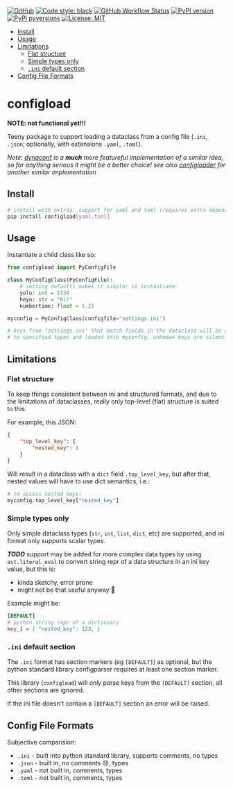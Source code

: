 [![GitHub](https://img.shields.io/badge/GitHub-noahp/configload-8da0cb?style=for-the-badge&logo=github)](https://github.com/noahp/configload)
[![Code style:
black](https://img.shields.io/badge/code%20style-black-000000.svg?style=for-the-badge)](https://github.com/ambv/black)
[![GitHub Workflow
Status](https://img.shields.io/github/workflow/status/noahp/configload/main-ci?style=for-the-badge)](https://github.com/noahp/configload/actions)
[![PyPI
version](https://img.shields.io/pypi/v/configload.svg?style=for-the-badge)](https://pypi.org/project/configload/)
[![PyPI
pyversions](https://img.shields.io/pypi/pyversions/configload.svg?style=for-the-badge)](https://pypi.python.org/pypi/configload/)
[![License:
MIT](https://img.shields.io/badge/License-MIT-brightgreen.svg?style=for-the-badge)](https://opensource.org/licenses/MIT)

- [Install](#install)
- [Usage](#usage)
- [Limitations](#limitations)
  - [Flat structure](#flat-structure)
  - [Simple types only](#simple-types-only)
  - [`.ini` default section](#ini-default-section)
- [Config File Formats](#config-file-formats)

<!-- omit in toc -->
# configload

**NOTE: not functional yet!!!**

Teeny package to support loading a dataclass from a config file (`.ini`,
`.json`; optionally, with extensions `.yaml`, `.toml`).

_Note: [dynaconf](https://github.com/rochacbruno/dynaconf) is a **much** more
featureful implementation of a similar idea, so for anything serious it might be
a better choice! see also [configloader](https://pypi.org/project/configloader/)
for another similar implementation_

## Install

```bash
# install with extras: support for yaml and toml (requires extra dependencies)
pip install configload[yaml,toml]
```

## Usage

Instantiate a child class like so:

```python
from configload import PyConfigFile

class MyConfigClass(PyConfigFile):
    # setting defaults makes it simpler to instantiate
    yolo: int = 1234
    heyo: str = "hi!"
    numbertime: float = 1.23

myconfig = MyConfigClass(configfile="settings.ini")

# keys from "settings.ini" that match fields in the dataclass will be converted
# to specified types and loaded into myconfig. unknown keys are silently skipped
```

## Limitations

### Flat structure

To keep things consistent between ini and structured formats, and due to the
limitations of dataclasses, really only top-level (flat) structure is suited to
this.

For example, this JSON:

```json
{
    "top_level_key": {
        "nested_key": 1
    }
}
```

Will result in a dataclass with a `dict` field `.top_level_key`, but after that,
nested values will have to use dict semantics, i.e.:

```python
# to access nested keys:
myconfig.top_level_key["nested_key"]
```

### Simple types only

Only simple dataclass types (`str`, `int`, `list`, `dict`, etc) are supported,
and ini format only supports scalar types.

_**TODO**_ support may be added for more complex data types by using
`ast.literal_eval` to convert string repr of a data structure in an ini key
value, but this is:

- kinda sketchy, error prone
- might not be that useful anyway 🤷

Example might be:

```ini
[DEFAULT]
# python string repr of a dictionary
key_1 = { "nested_key": 123, }
```

### `.ini` default section

The `.ini` format has section markers (eg `[DEFAULT]`) as optional, but the
python standard library configparser requires at least one section marker.

This library (`configload`) will _only_ parse keys from the `[DEFAULT]`
section, all other sections are ignored.

If the ini file doesn't contain a `[DEFAULT]` section an error will be raised.

## Config File Formats

Subjective comparision:

- `.ini` - built into python standard library, supports comments, no types
- `.json` - built in, no comments 😞, types
- `.yaml` - not built in, comments, types
- `.toml` - not built in, comments, types
